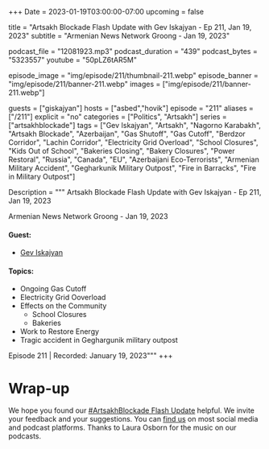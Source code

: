 +++
Date = 2023-01-19T03:00:00-07:00
upcoming = false

title = "Artsakh Blockade Flash Update with Gev Iskajyan - Ep 211, Jan 19, 2023"
subtitle = "Armenian News Network Groong - Jan 19, 2023"

podcast_file = "12081923.mp3"
podcast_duration = "439"
podcast_bytes = "5323557"
youtube = "50pLZ6tAR5M"

episode_image = "img/episode/211/thumbnail-211.webp"
episode_banner = "img/episode/211/banner-211.webp"
images = ["img/episode/211/banner-211.webp"]

guests = ["giskajyan"]
hosts = ["asbed","hovik"]
episode = "211"
aliases = ["/211"]
explicit = "no"
categories = ["Politics", "Artsakh"]
series = ["artsakhblockade"]
tags = ["Gev Iskajyan", "Artsakh", "Nagorno Karabakh", "Artsakh Blockade", "Azerbaijan", "Gas Shutoff", "Gas Cutoff", "Berdzor Corridor", "Lachin Corridor", "Electricity Grid Overload", "School Closures", "Kids Out of School", "Bakeries Closing", "Bakery Closures", "Power Restoral", "Russia", "Canada", "EU", "Azerbaijani Eco-Terrorists", "Armenian Military Accident", "Gegharkunik Military Outpost", "Fire in Barracks", "Fire in Military Outpost"]

Description = """
Artsakh Blockade Flash Update with Gev Iskajyan - Ep 211, Jan 19, 2023

Armenian News Network Groong - Jan 19, 2023

#### Guest: 
* [Gev Iskajyan](/guest/giskajyan)

#### Topics:
* Ongoing Gas Cutoff
* Electricity Grid Ooverload
* Effects on the Community
    * School Closures
    * Bakeries
* Work to Restore Energy
* Tragic accident in Geghargunik military outpost

Episode 211 | Recorded: January 19, 2023"""
+++


# Wrap-up

We hope you found our [#ArtsakhBlockade Flash Update](https://podcasts.groong.org/) helpful. We invite your feedback and your suggestions. You can [find us](https://linktr.ee/groong) on most social media and podcast platforms. Thanks to Laura Osborn for the music on our podcasts.
